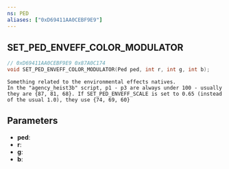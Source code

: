 ```yaml
---
ns: PED
aliases: ["0xD69411AA0CEBF9E9"]
---
```

## SET_PED_ENVEFF_COLOR_MODULATOR

```c
// 0xD69411AA0CEBF9E9 0x87A0C174
void SET_PED_ENVEFF_COLOR_MODULATOR(Ped ped, int r, int g, int b);
```

```
Something related to the environmental effects natives.
In the "agency_heist3b" script, p1 - p3 are always under 100 - usually they are {87, 81, 68}. If SET_PED_ENVEFF_SCALE is set to 0.65 (instead of the usual 1.0), they use {74, 69, 60}
```

## Parameters
* **ped**: 
* **r**: 
* **g**: 
* **b**: 

